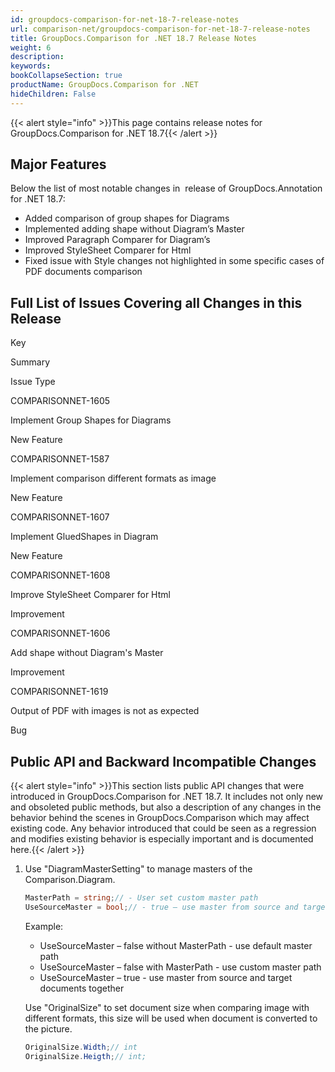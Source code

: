 ```yaml
---
id: groupdocs-comparison-for-net-18-7-release-notes
url: comparison-net/groupdocs-comparison-for-net-18-7-release-notes
title: GroupDocs.Comparison for .NET 18.7 Release Notes
weight: 6
description: 
keywords: 
bookCollapseSection: true
productName: GroupDocs.Comparison for .NET
hideChildren: False
---
```

{{< alert style="info" >}}This page contains release notes for GroupDocs.Comparison for .NET 18.7{{< /alert >}}

## Major Features

Below the list of most notable changes in  release of GroupDocs.Annotation for .NET 18.7:

*   Added comparison of group shapes for Diagrams
*   Implemented adding shape without Diagram’s Master
*   Improved Paragraph Comparer for Diagram’s
*   Improved StyleSheet Comparer for Html
*   Fixed issue with Style changes not highlighted in some specific cases of PDF documents comparison

## Full List of Issues Covering all Changes in this Release

Key

Summary

Issue Type

COMPARISONNET-1605

Implement Group Shapes for Diagrams

New Feature

COMPARISONNET-1587

Implement comparison different formats as image

New Feature

COMPARISONNET-1607

Implement GluedShapes in Diagram

New Feature

COMPARISONNET-1608

Improve StyleSheet Comparer for Html

Improvement

COMPARISONNET-1606

Add shape without Diagram's Master

Improvement

COMPARISONNET-1619

Output of PDF with images is not as expected

Bug

## Public API and Backward Incompatible Changes

{{< alert style="info" >}}This section lists public API changes that were introduced in GroupDocs.Comparison for .NET 18.7. It includes not only new and obsoleted public methods, but also a description of any changes in the behavior behind the scenes in GroupDocs.Comparison which may affect existing code. Any behavior introduced that could be seen as a regression and modifies existing behavior is especially important and is documented here.{{< /alert >}}

1.  Use "DiagramMasterSetting" to manage masters of the Comparison.Diagram.
    
    ```csharp
    MasterPath = string;// - User set custom master path
    UseSourceMaster = bool;// - true – use master from source and target together, false – use default or custom master
    ```
    
    Example:
    
    *   UseSourceMaster – false without MasterPath - use default master path
    *   UseSourceMaster – false with MasterPath - use custom master path
    *   UseSourceMaster – true - use master from source and target documents together
    
    Use "OriginalSize" to set document size when comparing image with different formats, this size will be used when document is converted to the picture.
    
    ```csharp
    OriginalSize.Width;// int
    OriginalSize.Heigth;// int;
    ```

